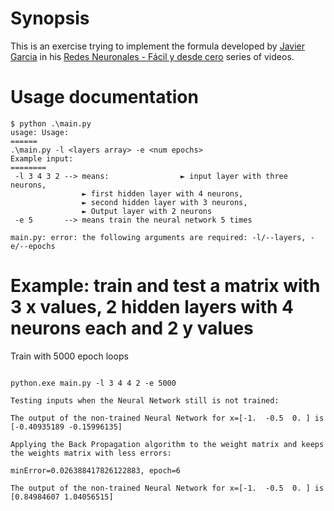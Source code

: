 # Synopsis

This is an exercise trying to implement the formula developed by [Javier Garcia](https://www.youtube.com/@Javier_Garcia) in his [Redes Neuronales - Fácil y desde cero](https://www.youtube.com/playlist?list=PLAnA8FVrBl8AWkZmbswwWiF8a_52dQ3JQ) series of videos.

# Usage documentation

```commandline
$ python .\main.py
usage: Usage:
======
.\main.py -l <layers array> -e <num epochs>
Example input:
========
 -l 3 4 3 2 --> means:                ► input layer with three neurons,
                ► first hidden layer with 4 neurons,
                ► second hidden layer with 3 neurons,
                ► Output layer with 2 neurons
 -e 5       --> means train the neural network 5 times

main.py: error: the following arguments are required: -l/--layers, -e/--epochs
```

# Example: train and test a matrix with 3 x values, 2 hidden layers with 4 neurons each and 2 y values

Train with 5000 epoch loops

```commandline

python.exe main.py -l 3 4 4 2 -e 5000

Testing inputs when the Neural Network still is not trained:

The output of the non-trained Neural Network for x=[-1.  -0.5  0. ] is [-0.40935189 -0.15996135]

Applying the Back Propagation algorithm to the weight matrix and keeps the weights matrix with less errors:

minError=0.026388417826122883, epoch=6

The output of the non-trained Neural Network for x=[-1.  -0.5  0. ] is [0.84984607 1.04056515]
```

